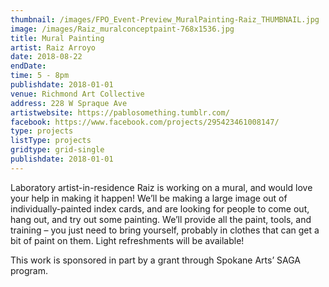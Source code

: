 ```yaml
---
thumbnail: /images/FPO_Event-Preview_MuralPainting-Raiz_THUMBNAIL.jpg
image: /images/Raiz_muralconceptpaint-768x1536.jpg
title: Mural Painting
artist: Raiz Arroyo
date: 2018-08-22
endDate:
time: 5 - 8pm
publishdate: 2018-01-01
venue: Richmond Art Collective
address: 228 W Spraque Ave
artistwebsite: https://pablosomething.tumblr.com/
facebook: https://www.facebook.com/projects/295423461008147/
type: projects
listType: projects
gridtype: grid-single
publishdate: 2018-01-01
---
```

Laboratory artist-in-residence Raiz is working on a mural, and would love your help in making it happen! We’ll be making a large image out of individually-painted index cards, and are looking for people to come out, hang out, and try out some painting. We’ll provide all the paint, tools, and training – you just need to bring yourself, probably in clothes that can get a bit of paint on them. Light refreshments will be available!

This work is sponsored in part by a grant through Spokane Arts’ SAGA program.

